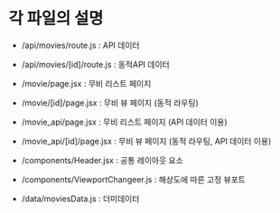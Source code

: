 # 각 파일의 설명

* /api/movies/route.js : API 데이터
* /api/movies/[id]/route.js : 동적API 데이터

* /movie/page.jsx : 무비 리스트 페이지
* /movie/[id]/page.jsx : 무비 뷰 페이지 (동적 라우팅)

* /movie_api/page.jsx :  무비 리스트 페이지 (API 데이터 이용)
* /movie_api/[id]/page.jsx : 무비 뷰 페이지 (동적 라우팅, API 데이터 이용)

* /components/Header.jsx : 공통 레이아웃 요소
* /components/ViewportChangeer.js : 해상도에 따른 고정 뷰포트

* /data/moviesData.js : 더미데이터